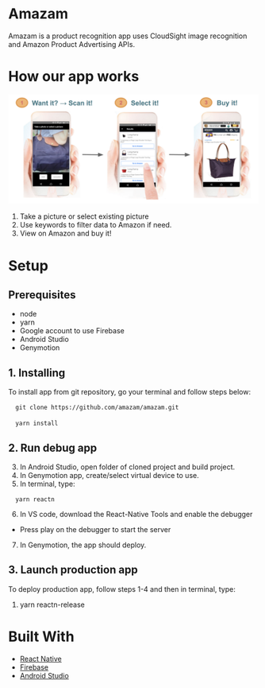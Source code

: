 # Amazam
Amazam is a product recognition app uses CloudSight image recognition and Amazon Product Advertising APIs.

# How our app works
![Amazam flow](images/amazamflow.jpg)
1. Take a picture or select existing picture
2. Use keywords to filter data to Amazon if need.
3. View on Amazon and buy it!

# Setup
## Prerequisites
 - node 
 - yarn
 - Google account to use Firebase
 - Android Studio
 - Genymotion

## 1. Installing
To install app from git repository, go your terminal and follow steps below:
```
  git clone https://github.com/amazam/amazam.git

  yarn install
```
## 2. Run debug app
3. In Android Studio, open folder of cloned project and build project.
4. In Genymotion app, create/select virtual device to use.
5. In terminal, type:
```
  yarn reactn
```
6. In VS code, download the React-Native Tools and enable the debugger
  - Press play on the debugger to start the server
7. In Genymotion, the app should deploy.

## 3. Launch production app
To deploy production app, follow steps 1-4 and then in terminal, type:
1. yarn reactn-release



# Built With
- [React Native](https://facebook.github.io/react-native/docs/getting-started.html)
- [Firebase](https://firebase.google.com/docs/)
- [Android Studio](https://developer.android.com/studio/index.html)

